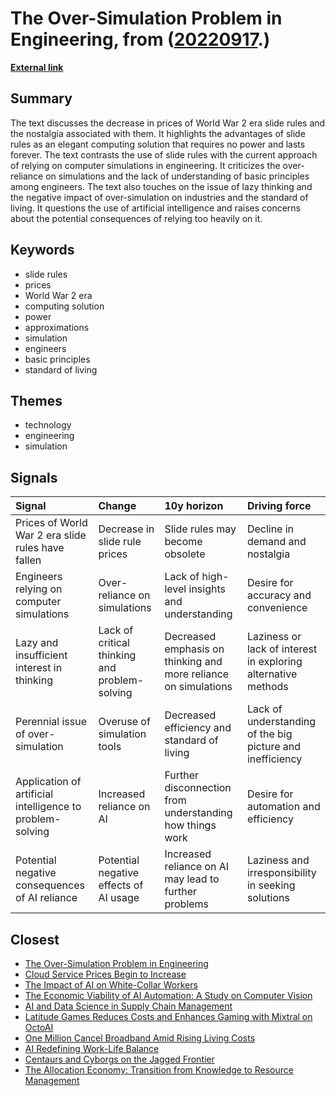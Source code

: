 # __The Over-Simulation Problem in Engineering__, from ([20220917](https://kghosh.substack.com/p/20220917).)

__[External link](http://misc-stuff.terraaeon.com/articles/slide-rule-prices.html)__



## Summary

The text discusses the decrease in prices of World War 2 era slide rules and the nostalgia associated with them. It highlights the advantages of slide rules as an elegant computing solution that requires no power and lasts forever. The text contrasts the use of slide rules with the current approach of relying on computer simulations in engineering. It criticizes the over-reliance on simulations and the lack of understanding of basic principles among engineers. The text also touches on the issue of lazy thinking and the negative impact of over-simulation on industries and the standard of living. It questions the use of artificial intelligence and raises concerns about the potential consequences of relying too heavily on it.

## Keywords

* slide rules
* prices
* World War 2 era
* computing solution
* power
* approximations
* simulation
* engineers
* basic principles
* standard of living

## Themes

* technology
* engineering
* simulation

## Signals

| Signal                                                    | Change                                        | 10y horizon                                                     | Driving force                                                 |
|:----------------------------------------------------------|:----------------------------------------------|:----------------------------------------------------------------|:--------------------------------------------------------------|
| Prices of World War 2 era slide rules have fallen         | Decrease in slide rule prices                 | Slide rules may become obsolete                                 | Decline in demand and nostalgia                               |
| Engineers relying on computer simulations                 | Over-reliance on simulations                  | Lack of high-level insights and understanding                   | Desire for accuracy and convenience                           |
| Lazy and insufficient interest in thinking                | Lack of critical thinking and problem-solving | Decreased emphasis on thinking and more reliance on simulations | Laziness or lack of interest in exploring alternative methods |
| Perennial issue of over-simulation                        | Overuse of simulation tools                   | Decreased efficiency and standard of living                     | Lack of understanding of the big picture and inefficiency     |
| Application of artificial intelligence to problem-solving | Increased reliance on AI                      | Further disconnection from understanding how things work        | Desire for automation and efficiency                          |
| Potential negative consequences of AI reliance            | Potential negative effects of AI usage        | Increased reliance on AI may lead to further problems           | Laziness and irresponsibility in seeking solutions            |

## Closest

* [The Over-Simulation Problem in Engineering](378adae519eda1077ca6e628e3f706df)
* [Cloud Service Prices Begin to Increase](7741be218ebd9775f72342aa31da2a39)
* [The Impact of AI on White-Collar Workers](ce379c62e35a93a1d93fce2061cabb74)
* [The Economic Viability of AI Automation: A Study on Computer Vision](89ee61cc0d9fa77ecb1eb4100622a53f)
* [AI and Data Science in Supply Chain Management](d31c91e142d6237debea9b93e51a57c6)
* [Latitude Games Reduces Costs and Enhances Gaming with Mixtral on OctoAI](31e27773cb3c27161150283f5f106d8d)
* [One Million Cancel Broadband Amid Rising Living Costs](f71e17c8d36e6dbced874ff9a319e733)
* [AI Redefining Work-Life Balance](bc5ff4c170f1f63b34eb7ca70775d8d7)
* [Centaurs and Cyborgs on the Jagged Frontier](c94f72ff677c7517a836417c1f1df620)
* [The Allocation Economy: Transition from Knowledge to Resource Management](e42d2e3e5a7af0a92235ed75da3d31ea)